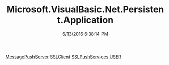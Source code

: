 ﻿---
title: Microsoft.VisualBasic.Net.Persistent.Application
date: 6/13/2016 6:38:14 PM
---

[MessagePushServer](T-Microsoft.VisualBasic.Net.Persistent.Application.MessagePushServer.html)
[SSLClient](T-Microsoft.VisualBasic.Net.Persistent.Application.SSLClient.html)
[SSLPushServices](T-Microsoft.VisualBasic.Net.Persistent.Application.SSLPushServices.html)
[USER](T-Microsoft.VisualBasic.Net.Persistent.Application.USER.html)
